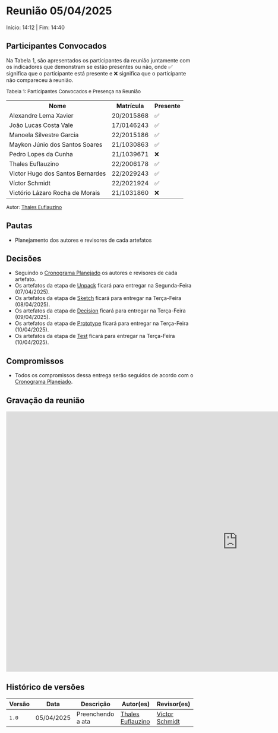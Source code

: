 # Reunião 05/04/2025

Início: 14:12 | Fim: 14:40
<!-- Este é um arquivo base, para criar uma ata, basta copiá-lo e preencher os dados da reunião -->

## Participantes Convocados

<!-- Colocar um ✅ se o participante estiver presente ou um ❌ caso negativo -->
Na Tabela 1, são apresentados os participantes da reunião juntamente com os indicadores que demonstram se estão presentes ou não, onde ✅ significa que o participante está presente e ❌ significa que o participante não compareceu à reunião.

<font size="2">Tabela 1: Participantes Convocados e Presença na Reunião</font>

<table align="center">
  <tr>
    <th>Nome</th><th>Matrícula</th><th>Presente</th>
  </tr>
  <tr><td>Alexandre Lema Xavier</td><td>20/2015868</td><td>✅</td></tr>
  <tr><td>João Lucas Costa Vale</td><td>17/0146243</td><td>✅</td></tr>
  <tr><td>Manoela Silvestre Garcia</td><td>22/2015186</td><td>✅</td></tr>
  <tr><td>Maykon Júnio dos Santos Soares</td><td>21/1030863</td><td>✅</td></tr>
  <tr><td>Pedro Lopes da Cunha</td><td>21/1039671</td><td>❌</td></tr>
  <tr><td>Thales Euflauzino</td><td>22/2006178</td><td>✅</td></tr>
  <tr><td>Victor Hugo dos Santos Bernardes</td><td>22/2029243</td><td>✅</td></tr>
  <tr><td>Víctor Schmidt</td><td>22/2021924</td><td>✅</td></tr>
  <tr><td>Victório Lázaro Rocha de Morais</td><td>21/1031860</td><td>❌</td></tr>
</table>

<font size="2">Autor: [Thales Euflauzino](https://github.com/thaleseuflauzino)</font>

## Pautas

<!-- pautas discutidas na reunião -->

- Planejamento dos autores e revisores de cada artefatos

## Decisões

<!-- decisões feitas pela equipe -->

- Seguindo o [Cronograma Planejado](../1.5.1.1.CronogramaPlanejado.md) os autores e revisores de cada artefato.
- Os artefatos da etapa de [Unpack](../1.1.DesignSprint.md) ficará para entregar na Segunda-Feira (07/04/2025).
- Os artefatos da etapa de [Sketch](../1.1.DesignSprint.md) ficará para entregar na Terça-Feira (08/04/2025).
- Os artefatos da etapa de [Decision](../1.1.DesignSprint.md) ficará para entregar na Terça-Feira (09/04/2025).
- Os artefatos da etapa de [Prototype](../1.1.DesignSprint.md) ficará para entregar na Terça-Feira (10/04/2025).
- Os artefatos da etapa de [Test](../1.1.DesignSprint.md) ficará para entregar na Terça-Feira (10/04/2025).

## Compromissos

<!-- compromissos que foram definidos para os integrantes, a data de entrega e os revisores, para facilitar o trabalho, pode pedir
para o chat GPT formar a tabela em HTML -->

- Todos os compromissos dessa entrega serão seguidos de acordo com o [Cronograma Planejado](../1.5.1.1.CronogramaPlanejado.md).

## Gravação da reunião

<iframe width="1246" height="701" src="https://www.youtube.com/embed/ohscfeQ3obY" title="Reunião 01 - Entrega 1 - Arquitetura e Desenho de Software" frameborder="0" allow="accelerometer; autoplay; clipboard-write; encrypted-media; gyroscope; picture-in-picture; web-share" referrerpolicy="strict-origin-when-cross-origin" allowfullscreen></iframe>

## Histórico de versões

| Versão | Data | Descrição | Autor(es) | Revisor(es) |
| ------ | ---- | --------- | --------- | ----------- |
|`1.0`|05/04/2025| Preenchendo a ata | [Thales Euflauzino](https://github.com/thaleseuflauzino) | [Víctor Schmidt](https://github.com/moonshinerd) |
